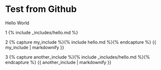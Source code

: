 # Test from Github

Hello World

1
{% include _includes/hello.md %}

2
{% capture my_include %}{% include hello.md %}{% endcapture %}
{{ my_include | markdownify }}

3
{% capture another_include %}{% include _includes/hello.md %}{% endcapture %}
{{ another_include | markdownify }}
